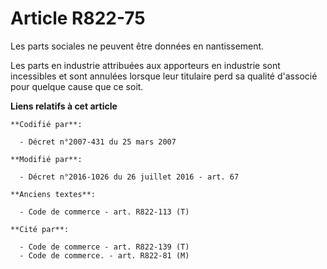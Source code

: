 # Article R822-75

Les parts sociales ne peuvent être données en nantissement.

Les parts en industrie attribuées aux apporteurs en industrie sont incessibles et sont annulées lorsque leur titulaire perd
sa qualité d'associé pour quelque cause que ce soit.

**Liens relatifs à cet article**

	**Codifié par**:

	  - Décret n°2007-431 du 25 mars 2007

	**Modifié par**:

	  - Décret n°2016-1026 du 26 juillet 2016 - art. 67

	**Anciens textes**:

	  - Code de commerce - art. R822-113 (T)

	**Cité par**:

	  - Code de commerce - art. R822-139 (T)
	  - Code de commerce. - art. R822-81 (M)

